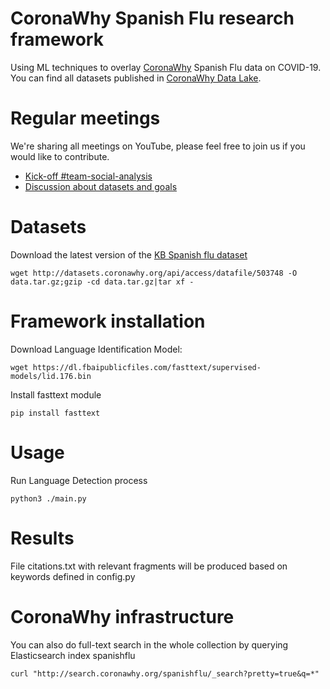 # CoronaWhy Spanish Flu research framework
Using ML techniques to overlay [CoronaWhy](https://www.coronawhy.org) Spanish Flu data on COVID-19. You can find all datasets published in [CoronaWhy Data Lake](http://datasets.coronawhy.org/dataverse/pandemics).
# Regular meetings
We're sharing all meetings on YouTube, please feel free to join us if you would like to contribute.
- [Kick-off #team-social-analysis](https://www.youtube.com/watch?v=z2RLU9J0Fv0)
- [Discussion about datasets and goals](https://www.youtube.com/watch?v=8Z7Gm954aVQ&feature=youtu.be)
# Datasets
Download the latest version of the [KB Spanish flu dataset](http://datasets.coronawhy.org/dataset.xhtml?persistentId=doi:10.5072/FK2/WPIDZZ)
```
wget http://datasets.coronawhy.org/api/access/datafile/503748 -O data.tar.gz;gzip -cd data.tar.gz|tar xf -
```
# Framework installation
Download Language Identification Model:
```
wget https://dl.fbaipublicfiles.com/fasttext/supervised-models/lid.176.bin
```
Install fasttext module 
```
pip install fasttext
``` 
# Usage
Run Language Detection process
```
python3 ./main.py
```
# Results
File citations.txt with relevant fragments will be produced based on keywords defined in config.py 
# CoronaWhy infrastructure
You can also do full-text search in the whole collection by querying Elasticsearch index spanishflu
```
curl "http://search.coronawhy.org/spanishflu/_search?pretty=true&q=*"
```
